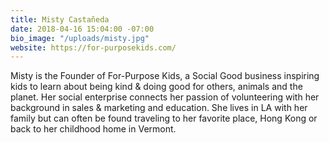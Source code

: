 ```yaml
---
title: Misty Castañeda
date: 2018-04-16 15:04:00 -07:00
bio_image: "/uploads/misty.jpg"
website: https://for-purposekids.com/
---
```


Misty is the Founder of For-Purpose Kids, a Social Good business inspiring kids to learn about being kind & doing good for others, animals and the planet.  Her social enterprise connects her passion of volunteering with her background in sales & marketing and education.  She lives in LA with her family but can often be found traveling to her favorite place, Hong Kong or back to her childhood home in Vermont.